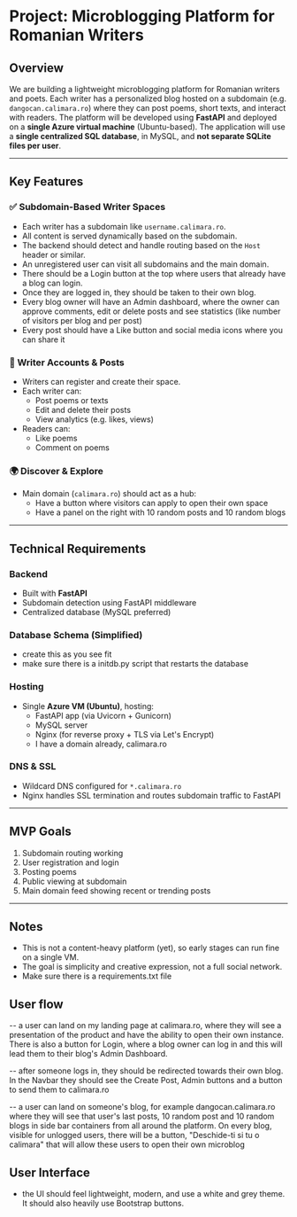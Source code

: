 # Project: Microblogging Platform for Romanian Writers

## Overview

We are building a lightweight microblogging platform for Romanian writers and poets. Each writer has a personalized blog hosted on a subdomain (e.g. `dangocan.calimara.ro`) where they can post poems, short texts, and interact with readers.
The platform will be developed using **FastAPI** and deployed on a **single Azure virtual machine** (Ubuntu-based). The application will use a **single centralized SQL database**, in MySQL, and **not separate SQLite files per user**.

---

## Key Features

### ✅ Subdomain-Based Writer Spaces
- Each writer has a subdomain like `username.calimara.ro`.
- All content is served dynamically based on the subdomain.
- The backend should detect and handle routing based on the `Host` header or similar.
- An unregistered user can visit all subdomains and the main domain. 
- There should be a Login button at the top where users that already have a blog can login. 
- Once they are logged in, they should be taken to their own blog.
- Every blog owner will have an Admin dashboard, where the owner can approve comments, edit or delete posts and see statistics (like number of visitors per blog and per post)
- Every post should have a Like button and social media icons where you can share it 

### 📝 Writer Accounts & Posts
- Writers can register and create their space.
- Each writer can:
  - Post poems or texts
  - Edit and delete their posts
  - View analytics (e.g. likes, views)
- Readers can:
  - Like poems
  - Comment on poems


### 🌍 Discover & Explore
- Main domain (`calimara.ro`) should act as a hub:
  - Have a button where visitors can apply to open their own space
  - Have a panel on the right with 10 random posts and 10 random blogs

---

## Technical Requirements

### Backend
- Built with **FastAPI**
- Subdomain detection using FastAPI middleware
- Centralized database (MySQL preferred)

### Database Schema (Simplified)
- create this as you see fit
- make sure there is a initdb.py script that restarts the database

### Hosting
- Single **Azure VM (Ubuntu)**, hosting:
  - FastAPI app (via Uvicorn + Gunicorn)
  - MySQL server
  - Nginx (for reverse proxy + TLS via Let's Encrypt)
  - I have a domain already, calimara.ro

### DNS & SSL
- Wildcard DNS configured for `*.calimara.ro`
- Nginx handles SSL termination and routes subdomain traffic to FastAPI

---

## MVP Goals

1. Subdomain routing working
2. User registration and login
3. Posting poems
4. Public viewing at subdomain
5. Main domain feed showing recent or trending posts

---

## Notes

- This is not a content-heavy platform (yet), so early stages can run fine on a single VM.
- The goal is simplicity and creative expression, not a full social network.
- Make sure there is a requirements.txt file

## User flow 

-- a user can land on my landing page at calimara.ro, where they will see a presentation of the product and have the ability to open their own instance. There is also a button for Login, where a blog owner can log in and this will lead them to their blog's Admin Dashboard.

-- after someone logs in, they should be redirected towards their own blog. In the Navbar they should see the Create Post, Admin buttons and a button to send them to calimara.ro

-- a user can land on someone's blog, for example dangocan.calimara.ro where they will see that user's last posts, 10 random post and 10 random blogs in side bar containers from all around the platform. On every blog, visible for unlogged users, there will be a button, "Deschide-ti si tu o calimara" that will allow these users to open their own microblog

## User Interface 

- the UI should feel lightweight, modern, and use a white and grey theme. It should also heavily use Bootstrap buttons. 
